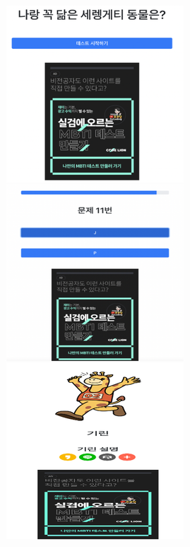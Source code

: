 <img src='image/loading.png' width=400px height=400px>
<img src='image/in_progress.png' width=400px height=400px>
<img src='image/result.png' width=400px height=400px>
